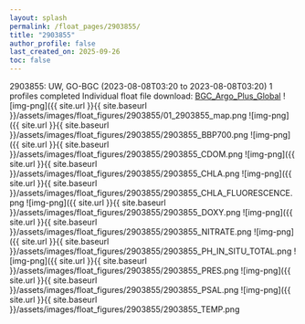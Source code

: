 ```yaml
---
layout: splash
permalink: /float_pages/2903855/
title: "2903855"
author_profile: false
last_created_on: 2025-09-26
toc: false
---
```

 
2903855: UW, GO-BGC (2023-08-08T03:20 to 2023-08-08T03:20)
1 profiles completed
Individual float file download: [BGC_Argo_Plus_Global](https://ftp.soest.hawaii.edu/bgc_argo_plus/Individual_Floats/outliers_removed/2903855_Sprof_processed.nc)
![img-png]({{ site.url }}{{ site.baseurl }}/assets/images/float_figures/2903855/01_2903855_map.png
![img-png]({{ site.url }}{{ site.baseurl }}/assets/images/float_figures/2903855/2903855_BBP700.png
![img-png]({{ site.url }}{{ site.baseurl }}/assets/images/float_figures/2903855/2903855_CDOM.png
![img-png]({{ site.url }}{{ site.baseurl }}/assets/images/float_figures/2903855/2903855_CHLA.png
![img-png]({{ site.url }}{{ site.baseurl }}/assets/images/float_figures/2903855/2903855_CHLA_FLUORESCENCE.png
![img-png]({{ site.url }}{{ site.baseurl }}/assets/images/float_figures/2903855/2903855_DOXY.png
![img-png]({{ site.url }}{{ site.baseurl }}/assets/images/float_figures/2903855/2903855_NITRATE.png
![img-png]({{ site.url }}{{ site.baseurl }}/assets/images/float_figures/2903855/2903855_PH_IN_SITU_TOTAL.png
![img-png]({{ site.url }}{{ site.baseurl }}/assets/images/float_figures/2903855/2903855_PRES.png
![img-png]({{ site.url }}{{ site.baseurl }}/assets/images/float_figures/2903855/2903855_PSAL.png
![img-png]({{ site.url }}{{ site.baseurl }}/assets/images/float_figures/2903855/2903855_TEMP.png
